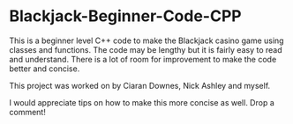 # Blackjack-Beginner-Code-CPP
This is a beginner level C++ code to make the Blackjack casino game using classes and functions. The code may be lengthy but it is fairly easy to read and understand. There is a lot of room for improvement to make the code better and concise.

This project was worked on by Ciaran Downes, Nick Ashley and myself.

I would appreciate tips on how to make this more concise as well. Drop a comment!
